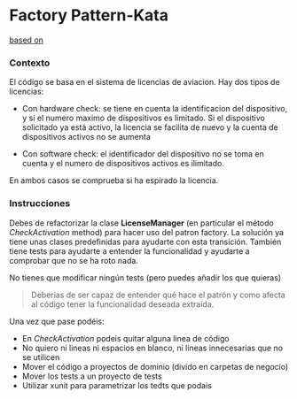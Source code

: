 # Factory Pattern-Kata 
[based on](https://github.com/pdago/FactoryPatternKata)

### Contexto
El código se basa en el sistema de licencias de aviacion. Hay dos tipos de licencias:

* Con hardware check: se tiene en cuenta la identificacion del dispositivo, y si el numero maximo de dispositivos es limitado. Si el dispositivo solicitado ya está activo, la licencia se facilita de nuevo y la cuenta de dispositivos activos no se aumenta


* Con software check: el identificador del dispositivo no se toma en cuenta y el numero de dispositivos activos es ilimitado.

En ambos casos se comprueba si ha espirado la licencia.

### Instrucciones
Debes de refactorizar la clase **LicenseManager** (en particular el método _CheckActivation_ method) para hacer uso del patron factory. 
La solución ya tiene unas clases predefinidas para ayudarte con esta transición.
También tiene tests para ayudarte a entender la funcionalidad y ayudarte a comprobar que no se ha roto nada.

No tienes que modificar ningún tests (pero puedes añadir los que quieras)

> Deberias de ser capaz de entender qué hace el patrón y como afecta al código tener la funcionalidad deseada extraída.

Una vez que pase podéis:

- En *CheckActivation* podeis quitar alguna linea de código 
- No quiero ni lineas ni espacios en blanco, ni lineas innecesarias que no se utilicen
- Mover el código a proyectos de dominio (divido en carpetas de negocio)
- Mover los tests a un proyecto de tests
- Utilizar xunit para parametrizar los tedts que podais
